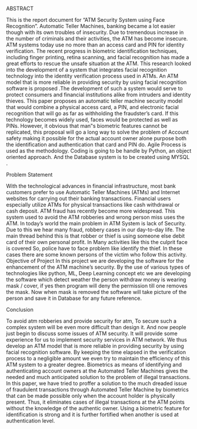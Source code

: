ABSTRACT

This is the report document for “ATM Security System using Face Recognition”. Automatic Teller Machines, banking became a lot easier though with its own troubles of insecurity. Due to tremendous increase in the number of criminals and their activities, the ATM has become insecure. ATM systems today use no more than an access card and PIN for identity verification. The recent progress in biometric identification techniques, including finger printing, retina scanning, and facial recognition has made a great efforts to rescue the unsafe situation at the ATM. This research looked into the development of a system that integrates facial recognition technology into the identity verification process used in ATMs. An ATM model that is more reliable in providing security by using facial recognition software is proposed .The development of such a system would serve to protect consumers and financial institutions alike from intruders and identity thieves. This paper proposes an automatic teller machine security model that would combine a physical access card, a PIN, and electronic facial recognition that will go as far as withholding the fraudster’s card. If this technology becomes widely used, faces would be protected as well as PINs. However, it obvious that man‟s biometric features cannot be replicated, this proposal will go a long way to solve the problem of Account safety making it possible for the actual account owner alone purpose both the identification and authentication that card and PIN do. Agile Process is used as the methodology. Coding is going to be handle by Python, an object oriented approach. And the Database system is to be created using MYSQL .

Problem Statement

With the technological advances in financial infrastructure, most bank customers prefer to use Automatic Teller Machines (ATMs) and Internet websites for carrying out their banking transactions. Financial users especially utilize ATMs for physical transactions like cash withdrawal or cash deposit. ATM fraud has recently become more widespread. This system used to avoid the ATM robberies and wrong person miss uses the ATM. In today’s world the main problem in ATM System is lack of Security. Due to this we hear many fraud, robbery cases in our day-to-day life. The main thread behind this is that robber or thief is using someone else debit card of their own personal profit. In Many activities like this the culprit face is covered So, police have to face problem like identify the thief. In these cases there are some known persons of the victim who follow this activity.
Objective of Project
In this project we are developing the software for the enhancement of the ATM machine’s security. By the use of various types of technologies like python, ML, Deep Learning concept etc we are developing the software which detect weather the person withdraw money is wearing mask / cover, if yes then program will deny the permission till one removes the mask. Now when mask is removed the software will take picture of the person and save it in Database for any future reference.

Conclusion

To avoid atm robberies and provide security for atm, To secure such a complex system will be even more difficult than design it. And now people just begin to discuss some issues of ATM security. It will provide some experience for us to implement security services in ATM network. We thus develop an ATM model that is more reliable in providing security by using facial recognition software. By keeping the time elapsed in the verification process to a negligible amount we even try to maintain the efficiency of this ATM system to a greater degree. Biometrics as means of identifying and authenticating account owners at the Automated Teller Machines gives the needed and much anticipated solution to the problem of illegal transactions. In this paper, we have tried to proffer a solution to the much dreaded issue of fraudulent transactions through Automated Teller Machine by biometrics that can be made possible only when the account holder is physically present. Thus, it eliminates cases of illegal transactions at the ATM points without the knowledge of the authentic owner. Using a biometric feature for identification is strong and it is further fortified when another is used at authentication level.
